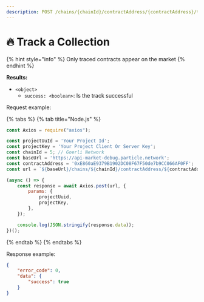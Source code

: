 ```yaml
---
description: POST /chains/{chainId}/contractAddress/{contractAddress}/tracking
---
```


# 🔥 Track a Collection

{% hint style="info" %}
Only traced contracts appear on the market
{% endhint %}

**Results:**

* `<object>`&#x20;
  * `success: <boolean>`: Is the track successful

Request example:

{% tabs %}
{% tab title="Node.js" %}
```javascript
const Axios = require("axios");

const projectUuId = 'Your Project Id';
const projectKey = 'Your Project Client Or Server Key';
const chainId = 5; // Goerli Network
const baseUrl = 'https://api-market-debug.particle.network';
const contractAddress = '0xE860aE9379B1902DC08F67F50de7b9CC066AF0FF';
const url = `${baseUrl}/chains/${chainId}/contractAddress/${contractAddress}/tracking`;

(async () => {
    const response = await Axios.post(url, {
        params: {
            projectUuid,
            projectKey,
        },
    });

    console.log(JSON.stringify(response.data));
})();
```
{% endtab %}
{% endtabs %}

Response example:

```json
{
    "error_code": 0,
    "data": {
        "success": true
    }
}
```
